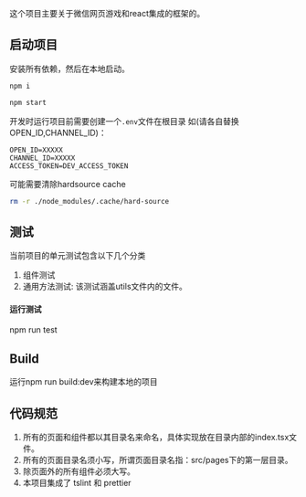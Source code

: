 这个项目主要关于微信网页游戏和react集成的框架的。

## 启动项目
安装所有依赖，然后在本地启动。

```sh
npm i 
```

```sh
npm start
```

开发时运行项目前需要创建一个`.env`文件在根目录
如(请各自替换OPEN_ID,CHANNEL_ID)：
```
OPEN_ID=XXXXX
CHANNEL_ID=XXXXX
ACCESS_TOKEN=DEV_ACCESS_TOKEN
```

可能需要清除hardsource cache
```sh
rm -r ./node_modules/.cache/hard-source
```

## 测试
当前项目的单元测试包含以下几个分类
1. 组件测试
2. 通用方法测试: 该测试涵盖utils文件内的文件。

#### 运行测试
npm run test

## Build
运行npm run build:dev来构建本地的项目

## 代码规范
1. 所有的页面和组件都以其目录名来命名，具体实现放在目录内部的index.tsx文件。
2. 所有的页面目录名须小写，所谓页面目录名指：src/pages下的第一层目录。
3. 除页面外的所有组件必须大写。
4. 本项目集成了 tslint 和 prettier 
